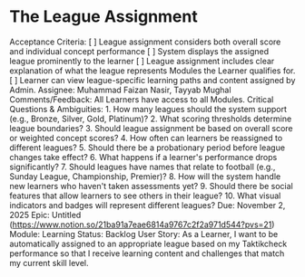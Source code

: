# The League Assignment

Acceptance Criteria: [ ] League assignment considers both overall score and individual concept performance
[ ] System displays the assigned league prominently to the learner
[ ] League assignment includes clear explanation of what the league represents Modules the Learner qualifies for.
[ ] Learner can view league-specific learning paths and content assigned by Admin.
Assignee: Muhammad Faizan Nasir, Tayyab Mughal
Comments/Feedback: All Learners have access to all Modules.
Critical Questions & Ambiguities: 1. How many leagues should the system support (e.g., Bronze, Silver, Gold, Platinum)?
2. What scoring thresholds determine league boundaries?
3. Should league assignment be based on overall score or weighted concept scores?
4. How often can learners be reassigned to different leagues?
5. Should there be a probationary period before league changes take effect?
6. What happens if a learner's performance drops significantly?
7. Should leagues have names that relate to football (e.g., Sunday League, Championship, Premier)?
8. How will the system handle new learners who haven't taken assessments yet?
9. Should there be social features that allow learners to see others in their league?
10. What visual indicators and badges will represent different leagues?
Due: November 2, 2025
Epic: Untitled (https://www.notion.so/21ba91a7eae6814a9767c2f2a971d544?pvs=21)
Module: Learning
Status: Backlog
User Story: As a Learner, I want to be automatically assigned to an appropriate league based on my Taktikcheck performance so that I receive learning content and challenges that match my current skill level.